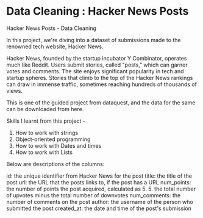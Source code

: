 # Data Cleaning : Hacker News Posts

Hacker News Posts - Data Cleaning


In this project, we're diving into a dataset of submissions made to the renowned tech website, Hacker News.

Hacker News, founded by the startup incubator Y Combinator, operates much like Reddit. Users submit stories, called "posts," which can garner votes and comments. The site enjoys significant popularity in tech and startup spheres. Stories that climb to the top of the Hacker News rankings can draw in immense traffic, sometimes reaching hundreds of thousands of views.

This is one of the guided project from dataquest, and the data for the same can be downloaded from here.

Skills I learnt from this project -

1. How to work with strings
2. Object-oriented programming
3. How to work with Dates and times
4. How to work with Lists


Below are descriptions of the columns:

id: the unique identifier from Hacker News for the post
title: the title of the post
url: the URL that the posts links to, if the post has a URL
num_points: the number of points the post acquired, calculated as 5. 5. the total number of upvotes minus the total number of downvotes
num_comments: the number of comments on the post
author: the username of the person who submitted the post
created_at: the date and time of the post's submission
